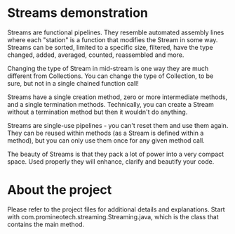 # Streams demonstration

Streams are functional pipelines. They resemble automated assembly lines where each "station" is a function that modifies the Stream in some way. Streams can be sorted, limited to a specific size, filtered, have the type changed, added, averaged, counted, reassembled and more. 

Changing the type of Stream in mid-stream is one way they are much different from Collections. You can change the type of Collection, to be sure, but not in a single chained function call!

Streams have a single creation method, zero or more intermediate methods, and a single termination methods. Technically, you can create a Stream without a termination method but then it wouldn't do anything.

Streams are single-use pipelines - you can't reset them and use them again. They can be reused within methods (as a Stream is defined within a method), but you can only use them once for any given method call.

The beauty of Streams is that they pack a lot of power into a very compact space. Used properly they will enhance, clarify and beautify your code.

# About the project

Please refer to the project files for additional details and explanations. Start with com.promineotech.streaming.Streaming.java, which is the class that contains the main method.